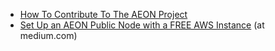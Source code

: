 * [How To Contribute To The AEON Project](./How-Tos/Contribute/contribute.html)
* [Set Up an AEON Public Node with a FREE AWS Instance](https://medium.com/@AEON_Community/setting-up-an-amazon-aws-aeon-public-node-on-a-free-ec2-instance-b6952a598cdc) (at medium.com)
